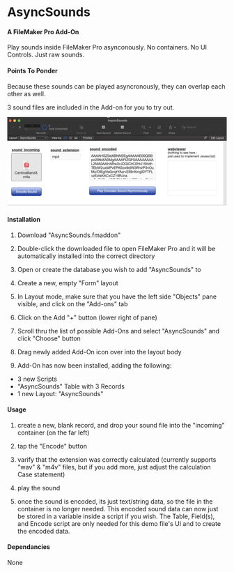 # AsyncSounds

#### A FileMaker Pro Add-On

Play sounds inside FileMaker Pro asynconously. No containers. No UI Controls. Just raw sounds.

#### Points To Ponder

Because these sounds can be played asyncronously, they can overlap each other as well.

3 sound files are included in the Add-on for you to try out.

![Overview image](images/Overview.png)

#### Installation

1. Download "AsyncSounds.fmaddon"

2. Double-click the downloaded file to open FileMaker Pro and it will be automatically installed into the correct directory

3. Open or create the database you wish to add "AsyncSounds" to

4. Create a new, empty "Form" layout

5. In Layout mode, make sure that you have the left side "Objects" pane visible, and click on the "Add-ons" tab

6. Click on the Add "+" button (lower right of pane)

7. Scroll thru the list of possible Add-Ons and select "AsyncSounds" and click "Choose" button

8. Drag newly added Add-On icon over into the layout body

9. Add-On has now been installed, adding the following:
  * 3 new Scripts
  * "AsyncSounds" Table with 3 Records
  * 1 new Layout: "AsyncSounds"

#### Usage

1. create a new, blank record, and drop your sound file into the "incoming" container (on the far left)

2. tap the "Encode" button

3. varify that the extension was correctly calculated (currently supports "wav" & "m4v" files, but if you add more, just adjust the calculation Case statement)

4. play the sound

5. once the sound is encoded, its just text/string data, so the file in the container is no longer needed. This encoded sound data can now just be stored in a variable inside a script if you wish. The Table, Field(s), and Encode script are only needed for this demo file's UI and to create the encoded data.


#### Dependancies

None
